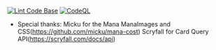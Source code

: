 [![Lint Code Base](https://github.com/ceckles/reactmtgcardfinder/actions/workflows/super-linter.yml/badge.svg)](https://github.com/ceckles/reactmtgcardfinder/actions/workflows/super-linter.yml)
[![CodeQL](https://github.com/ceckles/reactmtgcardfinder/actions/workflows/codeql-analysis.yml/badge.svg)](https://github.com/ceckles/reactmtgcardfinder/actions/workflows/codeql-analysis.yml)


- Special thanks:
    Micku for the Mana ManaImages and CSS(https://github.com/micku/mana-cost)
    Scryfall for Card Query API(https://scryfall.com/docs/api)
